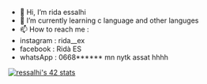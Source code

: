 - 👋 Hi, I’m rida essalhi
- 🌱 I’m currently learning c language and other languges
- 📫 How to reach me :
- instagram : rida__ex
- facebook : Ridà ES
- whatsApp : 0668****** mn nytk assat hhhh
<!---
resalhi/resalhi is a ✨ special ✨ repository because its `README.md` (this file) appears on your GitHub profile.
You can click the Preview link to take a look at your changes.
--->
[![ressalhi's 42 stats](https://badge42.vercel.app/api/v2/cl0yx1v0j0158ns5shlllmdvb/stats?cursusId=9&coalitionId=piscine)](https://github.com/ressalhi/badge42)
